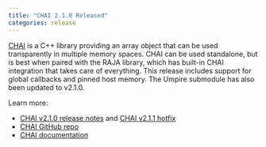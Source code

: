 ```yaml
---
title: "CHAI 2.1.0 Released"
categories: release
---
```


[CHAI](https://github.com/LLNL/CHAI) is a C++ library providing an array object that can be used transparently in multiple memory spaces. CHAI can be used standalone, but is best when paired with the RAJA library, which has built-in CHAI integration that takes care of everything. This release includes support for global callbacks and pinned host memory. The Umpire submodule has also been updated to v2.1.0.

Learn more:

- [CHAI v2.1.0 release notes](https://github.com/LLNL/CHAI/releases/tag/v2.1.0) and [CHAI v2.1.1 hotfix](https://github.com/LLNL/CHAI/releases/tag/v2.1.1)
- [CHAI GitHub repo](https://github.com/LLNL/CHAI)
- [CHAI documentation](https://chai.readthedocs.io/en/latest/)
